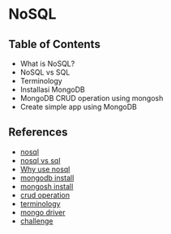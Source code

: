 # NoSQL

## Table of Contents

- What is NoSQL?
- NoSQL vs SQL
- Terminology
- Installasi MongoDB
- MongoDB CRUD operation using mongosh
- Create simple app using MongoDB

## References

- [nosql](https://www.mongodb.com/nosql-explained)
- [nosql vs sql](https://www.mongodb.com/nosql-explained/nosql-vs-sql)
- [Why use nosql](https://www.mongodb.com/developer/products/mongodb/top-4-reasons-to-use-mongodb/)
- [mongodb install](https://docs.mongodb.com/manual/installation/)
- [mongosh install](https://docs.mongodb.com/mongodb-shell/)
- [crud operation](https://docs.mongodb.com/manual/crud/)
- [terminology](https://docs.mongodb.com/manual/reference/sql-comparison/)
- [mongo driver](https://www.mongodb.com/docs/drivers/)
- [challenge](https://docs.google.com/document/d/1beJXG8ObzkP1t20rAOF2avcPj2U7fyLwIv_BoDfGZ24/edit)
